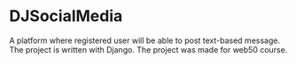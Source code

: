 # DJSocialMedia
A platform where registered user will be able to post text-based message. The project is written with Django. The project was made for web50 course.


